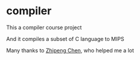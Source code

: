 compiler
========

This a compiler course project

And it compiles a subset of C language to MIPS

Many thanks to [Zhipeng Chen](https://github.com/feipu123), who helped me a lot
